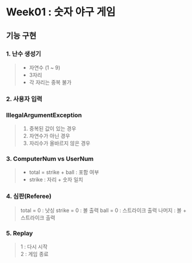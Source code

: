 # Week01 : 숫자 야구 게임

## 기능 구현

### 1. 난수 생성기
> - 자연수 (1 ~ 9)
> - 3자리
> - 각 자리는 중복 불가

### 2. 사용자 입력
### IllegalArgumentException
> 1. 중복된 값이 있는 경우
> 2. 자연수가 아닌 경우
> 3. 자리수가 올바르지 않은 경우

### 3. ComputerNum vs UserNum
> - total = strike + ball : 포함 여부
> - strike : 자리 + 숫자 일치

### 4. 심판(Referee)
> total = 0 : 낫싱
> strike = 0  : 볼 출력
> ball = 0 : 스트라이크 출력
> 나머지 : 볼 + 스트라이크 출력

### 5. Replay
> 1 : 다시 시작  
> 2 : 게임 종료